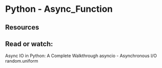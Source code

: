# Python - Async_Function

## Resources

## Read or watch:

Async IO in Python: A Complete Walkthrough
asyncio - Asynchronous I/O
random.uniform
